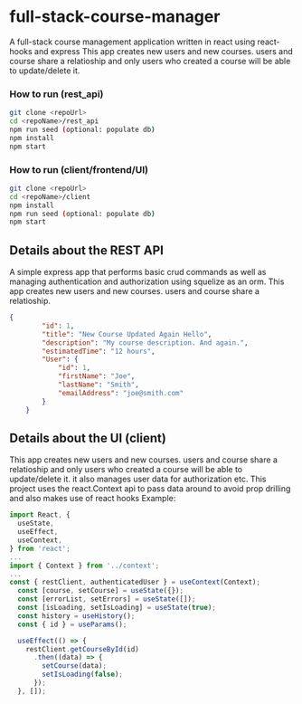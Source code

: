 # full-stack-course-manager
A full-stack course management application written in react using react-hooks and express
This app creates new users and new courses. users and course share a relatioship and only users who created a course will be able to update/delete it.

### How to run (rest_api)
```sh
git clone <repoUrl>
cd <repoName>/rest_api
npm run seed (optional: populate db)
npm install
npm start
```
### How to run (client/frontend/UI)
```sh
git clone <repoUrl>
cd <repoName>/client
npm install
npm run seed (optional: populate db)
npm start
```
## Details about the REST API
A simple express app that performs basic crud commands as well as managing authentication and authorization using squelize as an orm.
This app creates new users and new courses. users and course share a relatioship. 
```json
{
        "id": 1,
        "title": "New Course Updated Again Hello",
        "description": "My course description. And again.",
        "estimatedTime": "12 hours",
        "User": {
            "id": 1,
            "firstName": "Joe",
            "lastName": "Smith",
            "emailAddress": "joe@smith.com"
        }
    }
```
## Details about the UI (client)
This app creates new users and new courses. users and course share a relatioship and only users who created a course will be able to update/delete it. it also manages user data for authorization etc. 
This project uses the react.Context api to pass data around to avoid prop drilling and also makes use of react hooks
Example:
```JavaScript
import React, {
  useState,
  useEffect,
  useContext,
} from 'react';
...
import { Context } from '../context';
...
const { restClient, authenticatedUser } = useContext(Context);
  const [course, setCourse] = useState({});
  const [errorList, setErrors] = useState([]);
  const [isLoading, setIsLoading] = useState(true);
  const history = useHistory();
  const { id } = useParams();

  useEffect(() => {
    restClient.getCourseById(id)
      .then((data) => {
        setCourse(data);
        setIsLoading(false);
      });
  }, []);
```

